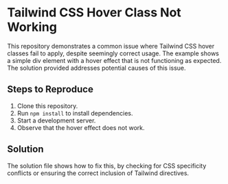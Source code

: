 # Tailwind CSS Hover Class Not Working

This repository demonstrates a common issue where Tailwind CSS hover classes fail to apply, despite seemingly correct usage.  The example shows a simple div element with a hover effect that is not functioning as expected.  The solution provided addresses potential causes of this issue.

## Steps to Reproduce

1.  Clone this repository.
2.  Run `npm install` to install dependencies.
3.  Start a development server.
4.  Observe that the hover effect does not work.

## Solution

The solution file shows how to fix this, by checking for CSS specificity conflicts or ensuring the correct inclusion of Tailwind directives.